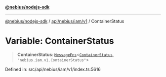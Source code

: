 [**@nebius/nodejs-sdk**](../../../../../README.md)

***

[@nebius/nodejs-sdk](../../../../../README.md) / [api/nebius/iam/v1](../README.md) / ContainerStatus

# Variable: ContainerStatus

> **ContainerStatus**: [`MessageFns`](../../../../../runtime/protos/core/interfaces/MessageFns.md)\<[`ContainerStatus`](../interfaces/ContainerStatus.md), `"nebius.iam.v1.ContainerStatus"`\>

Defined in: src/api/nebius/iam/v1/index.ts:5616
